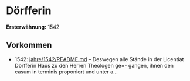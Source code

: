 # Dörfferin

**Ersterwähnung:** 1542

## Vorkommen
- 1542: [jahre/1542/README.md](../jahre/1542/README.md) – Deswegen alle Stände in der
Licentiat Dörfferin Haus zu den Herren Theologen ge=-
gangen, ihnen den casum in terminis proponiert und
unter a...
